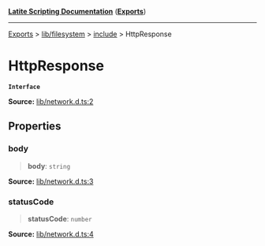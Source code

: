 [**Latite Scripting Documentation**](../../../../README.md) ([**Exports**](../../../../exports.md))

---

[Exports](../../../../exports.md) > [lib/filesystem](../../../index.md) > [include](../index.md) > HttpResponse

# HttpResponse

**`Interface`**

**Source:** [lib/network.d.ts:2](https://github.com/LatiteScripting/latitescripting.github.io/blob/eee19f3/definitions/lib/network.d.ts#L2)

## Properties

### body

> **body**: `string`

**Source:** [lib/network.d.ts:3](https://github.com/LatiteScripting/latitescripting.github.io/blob/eee19f3/definitions/lib/network.d.ts#L3)

### statusCode

> **statusCode**: `number`

**Source:** [lib/network.d.ts:4](https://github.com/LatiteScripting/latitescripting.github.io/blob/eee19f3/definitions/lib/network.d.ts#L4)
